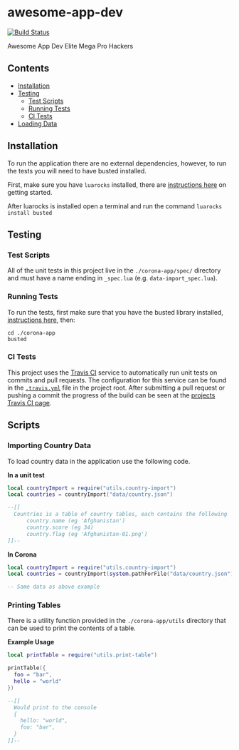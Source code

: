 # awesome-app-dev

[![Build Status](https://travis-ci.org/cahilfoley/awesome-app-dev.svg?branch=develop)](https://travis-ci.org/cahilfoley/awesome-app-dev)

Awesome App Dev Elite Mega Pro Hackers

## Contents

- [Installation](#installation)
- [Testing](#testing)
  - [Test Scripts](#test-scripts)
  - [Running Tests](#running-tests)
  - [CI Tests](#ci-tests)
- [Loading Data](#loading-data)

## Installation

To run the application there are no external dependencies, however, to run the tests you will need to have busted installed.

First, make sure you have `luarocks` installed, there are [instructions here](https://github.com/luarocks/luarocks/wiki/Download) on getting started.

After luarocks is installed open a terminal and run the command `luarocks install busted`

## Testing

### Test Scripts

All of the unit tests in this project live in the `./corona-app/spec/` directory and must have a name ending in `_spec.lua` (e.g. `data-import_spec.lua`).

### Running Tests

To run the tests, first make sure that you have the busted library installed, [instructions here](#Installation), then:

```
cd ./corona-app
busted
```

### CI Tests

This project uses the [Travis CI](https://travis-ci.org/) service to automatically run unit tests on commits and pull requests. The configuration for this service can be found in the [`.travis.yml`](https://github.com/cahilfoley/awesome-app-dev/blob/travis-ci/.travis.yml) file in the project root. After submitting a pull request or pushing a commit the progress of the build can be seen at the [projects Travis CI page](https://travis-ci.org/cahilfoley/awesome-app-dev).

## Scripts

### Importing Country Data

To load country data in the application use the following code.

**In a unit test**

```lua
local countryImport = require("utils.country-import")
local countries = countryImport("data/country.json")

--[[
  Countries is a table of country tables, each contains the following
      country.name (eg 'Afghanistan')
      country.score (eg 34)
      country.flag (eg 'Afghanistan-01.png')
]]--
```

**In Corona**

```lua
local countryImport = require("utils.country-import")
local countries = countryImport(system.pathForFile("data/country.json"))

-- Same data as above example
```

### Printing Tables

There is a utility function provided in the `./corona-app/utils` directory that can be used to print the contents of a table.

**Example Usage**

```lua
local printTable = require("utils.print-table")

printTable({
  foo = "bar",
  hello = "world"
})

--[[
  Would print to the console
  {
    hello: "world",
    foo: "bar",
  }
]]--
```

